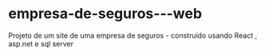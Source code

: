 # empresa-de-seguros---web
Projeto de um site de uma empresa de seguros - construído usando React , asp.net e sql server
